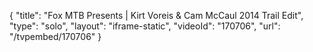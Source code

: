 {
    "title": "Fox MTB Presents | Kirt Voreis & Cam McCaul 2014 Trail Edit",
    "type": "solo",
    "layout": "iframe-static",
    "videoId": "170706",
    "url": "\/tvpembed\/170706"
}